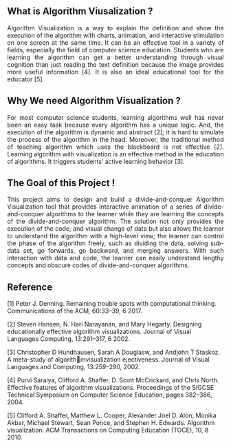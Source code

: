 ## What is Algorithm Viusalization ?

<p style="text-align:justify">
Algorithm Visualization is a way to explain the definition and show the execution of the algorithm with charts, animation, and interactive stimulation on one screen at the same time. It
can be an effective tool in a variety of fields, especially the field of computer science education.
Students who are learning the algorithm can get a better understanding through visual cognition than just reading the text definition because the image provides more useful information [4]. It is also an ideal educational tool for the educator [5]
</p>

## Why We need Algorithm Visualization ? 
<p style="text-align:justify">
For most computer science students, learning algorithms well has never been an easy task because every algorithm has a unique logic. And, the execution of the algorithm is dynamic and abstract [2]; it is hard to simulate the process
of the algorithm in the head. Moreover, the traditional method of teaching algorithm which uses the blackboard is not effective [2]. Learning algorithm with visualization is an effective method in the education of algorithms. It triggers students’ active learning behavior [3].

## The Goal of this Project !
<p style="text-align:justify">
This project aims to design and build a divide-and-conquer Algorithm Visualization tool that provides interactive animation of a series of divide-and-conquer algorithms to the learner while they are learning the concepts of the divide-and-conquer algorithm. The solution not only provides the execution of the code, and visual change of data but also allows the learner to understand the algorithm with a high-level view; the learner can control the phase of the algorithm freely, such as dividing the data, solving sub-data set, go forwards, go backward, and
merging answers. With such interaction with data and code, the learner can easily understand lengthy concepts and obscure codes of divide-and-conquer algorithms.
</p>

## Reference
<p style:"text-align:justify">
[1] Peter J. Denning. Remaining trouble spots with computational thinking. Communications of the
ACM, 60:33–39, 6 2017.
</p>

<p style:"text-align:justify">
[2] Steven Hansen, N. Hari Narayanan, and Mary Hegarty. Designing educationally effective algorithm
visualizations. Journal of Visual Languages Computing, 13:291–317, 6 2002.
</p>

<p style:"text-align:justify">
[3] Christopher D Hundhausen, Sarah A Douglasw, and Andjohn T Staskoz. A meta-study of algorithmvisualization e¡ectiveness. Journal of Visual Languages and Computing, 13:259–290, 2002.
</p>

<p style:"text-align:justify">
[4] Purvi Saraiya, Clifford A. Shaffer, D. Scott McCrickard, and Chris North. Effective features of
algorithm visualizations. Proceedings of the SIGCSE Technical Symposium on Computer Science
Education, pages 382–386, 2004.
</p>

<p style:"text-align:justify">
[5] Clifford A. Shaffer, Matthew L. Cooper, Alexander Joel D. Alon, Monika Akbar, Michael Stewart,
Sean Ponce, and Stephen H. Edwards. Algorithm visualization. ACM Transactions on Computing
Education (TOCE), 10, 8 2010.
</p>
